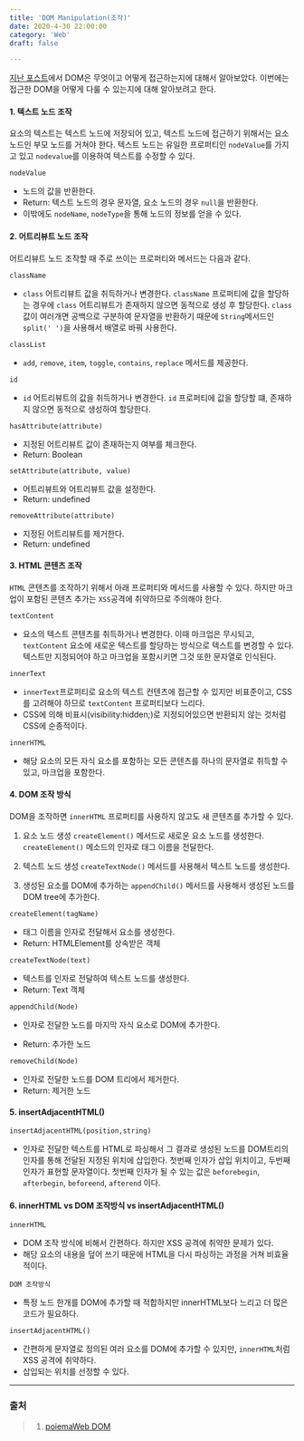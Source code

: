 ```yaml
---
title: 'DOM Manipulation(조작)'
date: 2020-4-30 22:00:00
category: 'Web'
draft: false

---
```




[지난 포스트](https://ykss.netlify.app/web/DOM/)에서 DOM은 무엇이고 어떻게 접근하는지에 대해서 알아보았다. 이번에는 접근한 DOM을 어떻게 다룰 수 있는지에 대해 알아보려고 한다.



#### 1. 텍스트 노드 조작

요소의 텍스트는 텍스트 노드에 저장되어 있고, 텍스트 노드에 접근하기 위해서는 요소 노드인 부모 노드를 거쳐야 한다. 텍스트 노드는 유일한 프로퍼티인 `nodeValue`를 가지고 있고 `nodevalue`를 이용하여 텍스트를 수정할 수 있다.



`nodeValue`

* 노드의 값을 반환한다.
* Return: 텍스트 노드의 경우 문자열, 요소 노드의 경우 `null`을 반환한다.
* 이밖에도 `nodeName`, `nodeType`을 통해 노드의 정보를 얻을 수 있다.





#### 2. 어트리뷰트 노드 조작

어트리뷰트 노드 조작할 때 주로 쓰이는 프로퍼티와 메서드는 다음과 같다.



`className`

* `class` 어트리뷰트 값을 취득하거나 변경한다. `className` 프로퍼티에 값을 할당하는 경우에 `class` 어트리뷰트가 존재하지 않으면 동적으로 생성 후 할당한다. `class`값이 여러개면 공백으로 구분하여 문자열을 반환하기 때문에 `String`메서드인 `split(' ')`을 사용해서 배열로 바꿔 사용한다.



`classList`

* `add`, `remove`, `item`, `toggle`, `contains`, `replace` 메서드를 제공한다. 



`id` 

* `id` 어트리뷰트의 값을 취득하거나 변경한다. `id` 프로퍼티에 값을 할당할 떄, 존재하지 않으면 동적으로 생성하여 할당한다.



`hasAttribute(attribute)`

* 지정된 어트리뷰트 값이 존재하는지 여부를 체크한다.
* Return: Boolean



`setAttribute(attribute, value)`

* 어트리뷰트와 어트리뷰트 값을 설정한다.
* Return: undefined



`removeAttribute(attribute)`

* 지정된 어트리뷰트를 제거한다.
* Return: undefined





#### 3. HTML 콘텐츠 조작

`HTML` 콘텐츠를 조작하기 위해서 아래 프로퍼티와 메서드를 사용할 수 있다. 하지만 마크업이 포함된 콘텐츠 추가는 `XSS`공격에 취약하므로 주의해야 한다.



`textContent`

* 요소의 텍스트 콘텐츠를 취득하거나 변경한다. 이때 마크업은 무시되고, `textContent` 요소에 새로운 텍스트를 할당하는 방식으로 텍스트를 변경할 수 있다. 텍스트만 지정되어야 하고 마크업을 포함시키면 그것 또한 문자열로 인식된다.



`innerText`

* `innerText`프로퍼티로 요소의 텍스트 컨텐츠에 접근할 수 있지만 비표준이고, CSS를 고려해야 하므로 `textContent` 프로퍼티보다 느리다.
* CSS에 의해 비표시(visibility:hidden;)로 지정되어있으면 반환되지 않는 것처럼 CSS에 순종적이다.



`innerHTML` 

* 해당 요소의 모든 자식 요소를 포함하는 모든 콘텐츠를 하나의 문자열로 취득할 수 있고, 마크업을 포함한다.







#### 4. DOM 조작 방식

DOM을 조작하면 `innerHTML` 프로퍼티를 사용하지 않고도 새 콘텐츠를 추가할 수 있다. 

1) 요소 노드 생성 `createElement()` 메서드로 새로운 요소 노드를 생성한다. `createElement()` 메소드의 인자로 태그 이름을 전달한다.

2) 텍스트 노드 생성 `createTextNode()` 메서드를 사용해서 텍스트 노드를 생성한다.

3) 생성된 요소를 DOM에 추가하는 `appendChild()` 메서드를 사용해서 생성된 노드를 DOM tree에 추가한다. 



`createElement(tagName)`

* 태그 이름을 인자로 전달해서 요소를 생성한다.
* Return: HTMLElement를 상속받은 객체



`createTextNode(text)`

* 텍스트를 인자로 전달하여 텍스트 노드를 생성한다.
* Return: Text 객체



`appendChild(Node)`

* 인자로 전달한 노드를 마지막 자식 요소로 DOM에 추가한다.

* Return: 추가한 노드



`removeChild(Node)`

* 인자로 전달한 노드를 DOM 트리에서 제거한다.
* Return: 제거한 노드





#### 5. insertAdjacentHTML()

`insertAdjacentHTML(position,string)`

* 인자로 전달한 텍스트를 HTML로 파싱해서 그 결과로 생성된 노드를 DOM트리의 인자를 통해 전달된 지정된 위치에 삽입한다. 첫번째 인자가 삽입 위치이고, 두번째 인자가 표현할 문자열이다. 첫번째 인자가 될 수 있는 값은 `beforebegin`, `afterbegin`, `beforeend`, `afterend` 이다.



#### 6. innerHTML vs DOM 조작방식 vs insertAdjacentHTML()



`innerHTML`

* DOM 조작 방식에 비해서 간편하다. 하지만 XSS 공격에 취약한 문제가 있다.
* 해당 요소의 내용을 덮어 쓰기 때문에 HTML을 다시 파싱하는 과정을 거쳐 비효율적이다.



`DOM 조작방식`

* 특정 노드 한개를 DOM에 추가할 때 적합하지만 innerHTML보다 느리고 더 많은 코드가 필요하다.



`insertAdjacentHTML()`

* 간편하게 문자열로 정의된 여러 요소를 DOM에 추가할 수 있지만, `innerHTML`처럼 XSS 공격에 취약하다.
* 삽입되는 위치를 선정할 수 있다.





---





### 출처

> 1. [poiemaWeb DOM](https://poiemaweb.com/js-dom)



